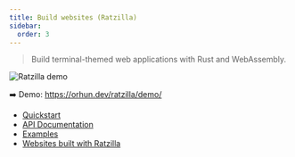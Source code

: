 ```yaml
---
title: Build websites (Ratzilla)
sidebar:
  order: 3
---
```


> Build terminal-themed web applications with Rust and WebAssembly.


![Ratzilla demo](https://github.com/orhun/ratzilla/blob/main/assets/demo.gif?raw=true)

➡️ Demo: <https://orhun.dev/ratzilla/demo/>

- [Quickstart](https://github.com/orhun/ratzilla?tab=readme-ov-file#quickstart)
- [API Documentation](https://docs.rs/ratzilla/)
- [Examples](https://github.com/orhun/ratzilla/tree/main/examples)
- [Websites built with Ratzilla](https://github.com/orhun/ratzilla?tab=readme-ov-file#websites-built-with-ratzilla)
